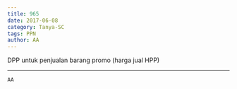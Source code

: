 ```yaml
---
title: 965
date: 2017-06-08
category: Tanya-SC
tags: PPN
author: AA
---
```


DPP untuk penjualan barang promo (harga jual HPP)

---



`AA`

